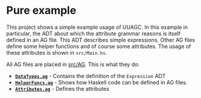 # Pure example

This project shows a simple example usage of UUAGC. In this example in particular, the ADT about which the attribute grammar reasons is itself defined in an AG file.
This ADT describes simple expressions. Other AG files define some helper functions and of course some attributes. The usage of these attributes is shown in `src/Main.hs`.

All AG files are placed in [src/AG](src/AG). This is what they do:

- **[`DataTypes.ag`](src/AG/DataTypes.ag)** - Contains the definition of the `Expression` ADT
- **[`HelperFuncs.ag`](src/AG/HelperFuncs.ag)** - Shows how Haskell code can be defined in AG files.
- **[`Attributes.ag`](src/AG/Attributes.ag)** - Defines the attributes
